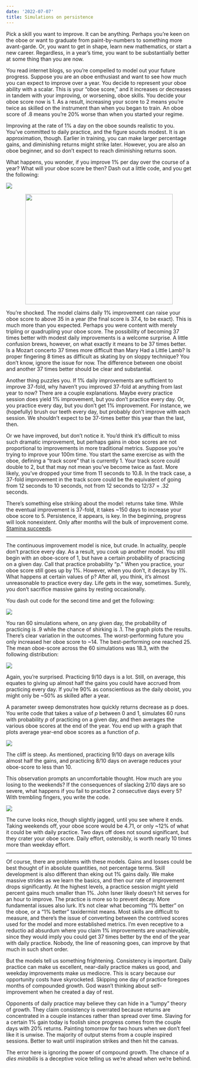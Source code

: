 ```yaml
---
date: '2022-07-07'
title: Simulations on persistence
---
```


Pick a skill you want to improve. It can be anything. Perhaps you’re keen on the oboe or want to graduate from paint-by-numbers to something more avant-garde. Or, you want to get in shape, learn new mathematics, or start a new career. Regardless, in a year’s time, you want to be substantially better at some thing than you are now.

You read internet blogs, so you’re compelled to model out your future progress. Suppose you are an oboe enthusiast and want to see how much you can expect to improve over a year. You decide to represent your oboe ability with a scalar. This is your “oboe score,” and it increases or decreases in tandem with your improving, or worsening, oboe skills. You decide your oboe score now is 1. As a result, increasing your score to 2 means you’re twice as skilled on the instrument than when you began to train. An oboe score of .8 means you’re 20% worse than when you started your regime.

Improving at the rate of 1% a day on the oboe sounds realistic to you. You’ve committed to daily practice, and the figure sounds modest. It is an approximation, though. Earlier in training, you can make larger percentage gains, and diminishing returns might strike later. However, you are also an oboe beginner, and so don’t expect to reach diminishing returns soon.

What happens, you wonder, if you improve 1% per day over the course of a year? What will your oboe score be then? Dash out a little code, and you get the following:

![](/pictures/sims/1_percent.png)

<p align="center">
  <img width="400" height="300" src="/pictures/sims/1_percent.png">
</p>

You’re shocked. The model claims daily 1% improvement can raise your oboe score to above 35 in a year (the final score is 37.4, to be exact). This is much more than you expected. Perhaps you were content with merely tripling or quadrupling your oboe score. The possibility of becoming 37 times better with modest daily improvements is a welcome surprise. A little confusion brews, however, on what exactly it means to be 37 times better. Is a Mozart concerto 37 times more difficult than Mary Had a Little Lamb? Is proper fingering 8 times as difficult as skating by on sloppy technique? You don’t know, ignore the issue for now. The difference between one oboist and another 37 times better should be clear and substantial.

Another thing puzzles you. If 1% daily improvements are sufficient to improve 37-fold, why haven’t you improved 37-fold at anything from last year to now? There are a couple explanations. Maybe every practice session does yield 1% improvement, but you don’t practice every day. Or, you practice every day, but you don’t get 1% improvement. For instance, we (hopefully) brush our teeth every day, but probably don’t improve with each session. We shouldn’t expect to be 37-times better this year than the last, then.

Or we have improved, but don’t notice it. You’d think it’s difficult to miss such dramatic improvement, but perhaps gains in oboe scores are not proportional to improvements in more traditional metrics. Suppose you’re trying to improve your 100m time. You start the same exercise as with the oboe, defining a “track score” that is currently 1. Your track score could double to 2, but that may not mean you’ve become twice as fast. More likely, you’ve dropped your time from 11 seconds to 10.8. In the track case, a 37-fold improvement in the track score could be the equivalent of going from 12 seconds to 10 seconds, not from 12 seconds to 12/37 = .32 seconds.  

There’s something else striking about the model: returns take time. While the eventual improvement is 37-fold, it takes ~150 days to increase your oboe score to 5. Persistence, it appears, is key. In the beginning, progress will look nonexistent. Only after months will the bulk of improvement come. [Stamina succeeds](https://www.overcomingbias.com/2019/09/stamina-succeeds.html).


---


The continuous improvement model is nice, but crude. In actuality, people don’t practice every day. As a result, you cook up another model. You still begin with an oboe-score of 1, but have a certain probability of practicing on a given day. Call that practice probability “p.” When you practice, your oboe score still goes up by 1%. However, when you don’t, it decays by 1%. What happens at certain values of p? After all, you think, it’s almost unreasonable to practice every day. Life gets in the way, sometimes. Surely, you don’t sacrifice massive gains by resting occasionally.

You dash out code for the second time and get the following:

![](/pictures/sims/9_practice_rate.png)

You ran 60 simulations where, on any given day, the probability of practicing is .9 while the chance of shirking is .1. The graph plots the results. There’s clear variation in the outcomes. The worst-performing future you only increased her oboe score to ~14. The best-performing one reached 25. The mean oboe-score across the 60 simulations was 18.3, with the following distribution:


![](/pictures/sims/9_oboe_score_densities.png)

Again, you’re surprised. Practicing 9/10 days is a lot. Still, on average, this equates to giving up almost half the gains you could have accrued from practicing every day. If you’re 90% as conscientious as the daily oboist, you might only be ~50% as skilled after a year.

A parameter sweep demonstrates how quickly returns decrease as p does. You write code that takes a value of *p* between 0 and 1, simulates 60 runs with probability *p* of practicing on a given day, and then averages the various oboe scores at the end of the year. You end up with a graph that plots average year-end oboe scores as a function of *p*.

![](/pictures/sims/p_sweep.png)

The cliff is steep. As mentioned, practicing 9/10 days on average kills almost half the gains, and practicing 8/10 days on average reduces your oboe-score to less than 10.

This observation prompts an uncomfortable thought. How much are you losing to the weekends? If the consequences of slacking 2/10 days are so severe, what happens if you fail to practice 2 consecutive days every 5? With trembling fingers, you write the code.

![](/pictures/sims/weekend_oboe_score.png)



The curve looks nice, though slightly jagged, until you see where it ends. Taking weekends off, your oboe score would be 4.71, or only ~12% of what it could be with daily practice. Two days off does not sound significant, but they crater your oboe score. Daily effort, ostensibly, is worth nearly 10 times more than weekday effort.

---

Of course, there are problems with these models. Gains and losses could be best thought of in absolute quantities, not percentage terms. Skill development is also different than eking out 1% gains daily. We make massive strides as we learn the basics, and then our rate of improvement drops significantly. At the highest levels, a practice session might yield percent gains much smaller than 1%. John Isner likely doesn’t hit serves for an hour to improve. The practice is more so to prevent decay. More fundamental issues also lurk. It’s not clear what becoming “1% better” on the oboe, or a “1% better” taxidermist means. Most skills are difficult to measure, and there’s the issue of converting between the contrived scores used for the model and more established metrics. I’m even receptive to a reductio ad absurdum where you claim 1% improvements are unachievable, since they would imply you could get 37 times better by the end of the year with daily practice. Nobody, the line of reasoning goes, can improve by that much in such short order.

But the models tell us something frightening. Consistency is important. Daily practice can make us excellent, near-daily practice makes us good, and weekday improvements make us mediocre. This is scary because our opportunity costs have skyrocketed. Skipping one day of practice foregoes months of compounded growth. God wasn’t thinking about self-improvement when he created a day of rest.

Opponents of daily practice may believe they can hide in a “lumpy” theory of growth. They claim consistency is overrated because returns are concentrated in a couple instances rather than spread over time. Slaving for a certain 1% gain today is foolish since progress comes from the couple days with 20% returns. Painting tomorrow for two hours when we don’t feel like it is unwise. The majority of output stems from a couple inspired sessions. Better to wait until inspiration strikes and then hit the canvas.

The error here is ignoring the power of compound growth. The chance of a *dies mirabilis* is a deceptive voice telling us we’re ahead when we’re behind.
